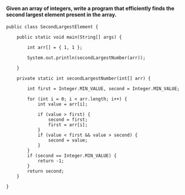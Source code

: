 #### Given an array of integers, write a program that efficiently finds the second largest element present in the array.

```
public class SecondLargestElement {

	public static void main(String[] args) {

		int arr[] = { 1, 1 };

		System.out.println(secondLargestNumber(arr));

	}
```
```
	private static int secondLargestNumber(int[] arr) {

		int first = Integer.MIN_VALUE, second = Integer.MIN_VALUE;

		for (int i = 0; i < arr.length; i++) {
			int value = arr[i];

			if (value > first) {
				second = first;
				first = arr[i];
			}
			if (value < first && value > second) {
				second = value;
			}
		}
		if (second == Integer.MIN_VALUE) {
			return -1;
		}
		return second;
	}

}
```
